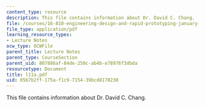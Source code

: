 ```yaml
---
content_type: resource
description: This file contains information about Dr. David C. Chang.
file: /courses/16-810-engineering-design-and-rapid-prototyping-january-iap-2005/05b7b2ff175af1c9715439bcd8178230_l11a.pdf
file_type: application/pdf
learning_resource_types:
- Lecture Notes
ocw_type: OCWFile
parent_title: Lecture Notes
parent_type: CourseSection
parent_uid: 807886af-84de-250c-ab4b-e78976f3dbda
resourcetype: Document
title: l11a.pdf
uid: 05b7b2ff-175a-f1c9-7154-39bcd8178230
---
```

This file contains information about Dr. David C. Chang.

